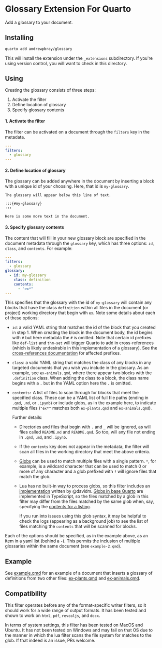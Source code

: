# Glossary Extension For Quarto

Add a glossary to your document.

## Installing

```bash
quarto add andrewpbray/glossary
```

This will install the extension under the `_extensions` subdirectory.
If you're using version control, you will want to check in this directory.

## Using

Creating the glossary consists of three steps:

1. Activate the filter
2. Define location of glossary
3. Specify glossary contents

#### 1. Activate the filter

The filter can be activated on a document through the `filters` key in the metadata.

```yaml
---
filters:
  - glossary
---
```

#### 2. Define location of glossary

The glossary can be added anywhere in the document by inserting a block with a unique id of your choosing. Here, that id is `my-glossary`.

```
The glossary will appear below this line of text.

:::{#my-glossary}
:::

Here is some more text in the document.
```

#### 3. Specify glossary contents

The content that will fill in your new glossary block are specified in the document metadata through the `glossary` key, which has three options: `id`, `class`, and `contents`. For example:

```yaml
---
filters:
  - glossary
glossary:
  - id: my-glossary
    class: definition
    contents:
      - "ex*"
---
```

This specifies that the glossary with the id of `my-glossary` will contain any blocks that have the class `definition` within all files in the document (or project) working directory that begin with `ex`. Note some details about each of these options:

- `id`: a valid YAML string that matches the id of the block that you created in step 1. When creating the block in the document body, the id begins with `#` but here metadata the `#` is omitted. Note that certain id prefixes like `def-list` and `thm-set` will trigger Quarto to add in cross-references (which is likely undesirable in this implementation of a glossary). See the [cross-references documentation](https://quarto.org/docs/authoring/cross-references.html#theorems-and-proofs) for affected prefixes.

- `class`: a valid YAML string that matches the class of any blocks in any targeted documents that you wish you include in the glossary. As an example, see `ex-animals.qmd`, where there appear two blocks with the `.definition` class. When adding the class to a block, the class name begins with a `.` but in the YAML option here the `.` is omitted.

- `contents:` A list of files to scan through for blocks that meet the specified class. These can be a YAML list of full file paths (ending in `.qmd`, `.md`, or `.ipynb`) or include globs, as in the example here, to indicate multiple files (`"ex*"` matches both `ex-plants.qmd` and `ex-animals.qmd`).

  Further details:
  
  -  Directories and files that begin with `.` and `_` will be ignored, as will files called `README.md` and `README.qmd`. So too, will any file not ending in `.qmd`, `.md`, and `.ipynb`.
  -  If the `contents` key does not appear in the metadata, the filter will scan all files in the working directory that meet the above criteria.
  -  [Globs](https://en.wikipedia.org/wiki/Glob_(programming)) can be used to match multiple files with a single pattern. `*`, for example, is a wildcard character that can be used to match 0 or more of any character and a glob prefixed with `!` will ignore files that match the glob.
  - Lua has no built-in way to process globs, so this filter includes an [implementation](https://github.com/davidm/lua-glob-pattern) written by @davidm. [Globs in base Quarto](https://quarto.org/docs/reference/globs.html) are implemented in TypeScript, so the files matched by a glob in this filter may differ from the files matched by the same glob when, say, specifying the [contents for a listing](https://quarto.org/docs/websites/website-listings.html#listing-contents).
  
    If you run into issues using this glob syntax, it may be helpful to check the logs (appearing as a background job) to see the list of files matching the `contents` that will be scanned for blocks.
    
Each of the options should be specified, as in the example above, as an item in a yaml list (behind a `-`). This permits the inclusion of multiple glossaries within the same document (see `example-2.qmd`).

## Example

See [example.qmd](example.qmd) for an example of a document that inserts a glossary of definitions from two other files: [ex-plants.qmd](ex-plants.qmd) and [ex-animals.qmd](ex-animals.qmd).

## Compatibility

This filter operates before any of the format-specific writer filters, so it should work for a wide range of output formats. It has been tested and shown to work on `html`, `pdf`, `revealjs`, and `docx`.

In terms of system settings, this filter has been tested on MacOS and Ubuntu. It has not been tested on Windows and may fail on that OS due to the manner in which the lua filter scans the file system for matches to the glob. If that indeed is an issue, PRs welcome.

